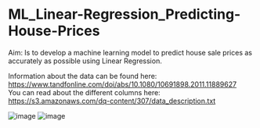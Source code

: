 # ML_Linear-Regression_Predicting-House-Prices
Aim: Is to develop a machine learning model to predict house sale prices as accurately as possible using Linear Regression.  

Information about the data can be found here: https://www.tandfonline.com/doi/abs/10.1080/10691898.2011.11889627                       
You can read about the different columns here: https://s3.amazonaws.com/dq-content/307/data_description.txt

![image](https://user-images.githubusercontent.com/90579801/139613948-d66a619f-78ac-41f5-9f0b-8edecde61e7a.png)
![image](https://user-images.githubusercontent.com/90579801/139613686-cf9d9dd0-a006-49b0-aac5-67fbf028aeb6.png)

